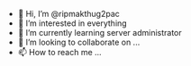 - 👋 Hi, I’m @ripmakthug2pac
- 👀 I’m interested in everything 
- 🌱 I’m currently learning server administrator 
- 💞️ I’m looking to collaborate on ...
- 📫 How to reach me ...

<!---
ripmakthug2pac/ripmakthug2pac is a ✨ special ✨ repository because its `README.md` (this file) appears on your GitHub profile.
You can click the Preview link to take a look at your changes.
--->
